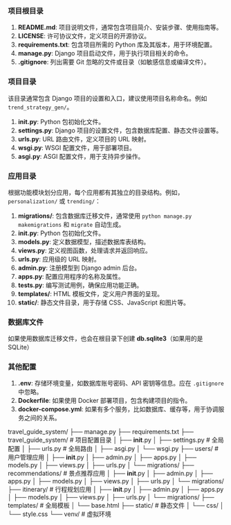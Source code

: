 ### 项目根目录

1. **README.md**: 项目说明文件，通常包含项目简介、安装步骤、使用指南等。
2. **LICENSE**: 许可协议文件，定义项目的开源协议。
3. **requirements.txt**: 包含项目所需的 Python 库及其版本，用于环境配置。
4. **manage.py**: Django 项目启动文件，用于执行项目相关的命令。
5. **.gitignore**: 列出需要 Git 忽略的文件或目录（如敏感信息或编译文件）。

### 项目目录

该目录通常包含 Django 项目的设置和入口，建议使用项目名称命名。例如 `trend_strategy_gen/`。

1. **__init__.py**: Python 包初始化文件。
2. **settings.py**: Django 项目的设置文件，包含数据库配置、静态文件设置等。
3. **urls.py**: URL 路由文件，定义项目的 URL 映射。
4. **wsgi.py**: WSGI 配置文件，用于部署项目。
5. **asgi.py**: ASGI 配置文件，用于支持异步操作。
   
### 应用目录

根据功能模块划分应用，每个应用都有其独立的目录结构。例如，`personalization/` 或 `trending/`：

1. **migrations/**: 包含数据库迁移文件，通常使用 `python manage.py makemigrations` 和 `migrate` 自动生成。
2. **__init__.py**: Python 包初始化文件。
3. **models.py**: 定义数据模型，描述数据库表结构。
4. **views.py**: 定义视图函数，处理请求并返回响应。
5. **urls.py**: 应用级的 URL 映射。
6. **admin.py**: 注册模型到 Django admin 后台。
7. **apps.py**: 配置应用程序的名称及属性。
8. **tests.py**: 编写测试用例，确保应用功能正确。
9. **templates/**: HTML 模板文件，定义用户界面的呈现。
10. **static/**: 静态文件目录，用于存储 CSS、JavaScript 和图片等。

### 数据库文件

如果使用数据库迁移文件，也会在根目录下创建 **db.sqlite3**（如果用的是 SQLite）

### 其他配置

1. **.env**: 存储环境变量，如数据库账号密码、API 密钥等信息。应在 `.gitignore` 中忽略。
2. **Dockerfile**: 如果使用 Docker 部署项目，包含构建项目的指令。
3. **docker-compose.yml**: 如果有多个服务，比如数据库、缓存等，用于协调服务之间的关系。

travel_guide_system/
├── manage.py
├── requirements.txt
├── travel_guide_system/          # 项目配置目录
│   ├── __init__.py
│   ├── settings.py               # 全局配置
│   ├── urls.py                   # 全局路由
│   ├── asgi.py
│   └── wsgi.py
├── users/                        # 用户管理应用
│   ├── __init__.py
│   ├── admin.py
│   ├── apps.py
│   ├── models.py
│   ├── views.py
│   ├── urls.py
│   └── migrations/
├── recommendations/              # 景点推荐应用
│   ├── __init__.py
│   ├── admin.py
│   ├── apps.py
│   ├── models.py
│   ├── views.py
│   ├── urls.py
│   └── migrations/
├── itinerary/                    # 行程规划应用
│   ├── __init__.py
│   ├── admin.py
│   ├── apps.py
│   ├── models.py
│   ├── views.py
│   ├── urls.py
│   └── migrations/
├── templates/                    # 全局模板
│   └── base.html
├── static/                       # 静态文件
│   └── css/
│       └── style.css
└── venv/                         # 虚拟环境

